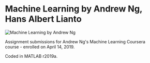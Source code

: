 # Machine Learning by Andrew Ng, Hans Albert Lianto

![Machine Learning by Andrew Ng](https://pythonawesome.com/content/images/2018/09/Python-Programming-Assignments.jpg)

Assignment submissions for Andrew Ng's Machine Learning Coursera course - enrolled on April 14, 2019.

Coded in MATLAB r2019a.
